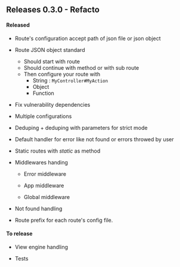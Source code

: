 ## Releases 0.3.0 - Refacto


#### Released

* Route's configuration accept path of json file or json object

* Route JSON object standard
  * Should start with route
  * Should continue with method or with sub route
  * Then configure your route with
       * String : `MyController#MyAction`
       * Object
       * Function
       
* Fix vulnerability dependencies

* Multiple configurations

* Deduping + deduping with parameters for strict mode

* Default handler for error like not found or errors throwed by user

* Static routes with *_static_* as method

* Middlewares handing
  
  * Error middleware
  
  * App middleware
  
  * Global middleware

* Not found handling

* Route prefix for each route's config file. 

#### To release

* View engine handling

* Tests
